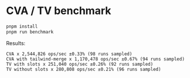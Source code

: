 # CVA / TV benchmark

```bash
pnpm install
pnpm run benchmark
```

Results:
```
CVA x 2,544,826 ops/sec ±0.33% (98 runs sampled)
CVA with tailwind-merge x 1,170,478 ops/sec ±0.67% (94 runs sampled)
TV with slots x 251,040 ops/sec ±0.26% (92 runs sampled)
TV without slots x 280,808 ops/sec ±0.21% (96 runs sampled)
```
